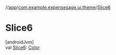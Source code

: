 //[app](../../index.md)/[com.example.expensesage.ui.theme](index.md)/[Slice6](-slice6.md)

# Slice6

[androidJvm]\
val [Slice6](-slice6.md): [Color](https://developer.android.com/reference/kotlin/androidx/compose/ui/graphics/Color.html)
